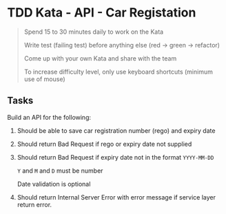 # TDD Kata - API - Car Registation

> Spend 15 to 30 minutes daily to work on the Kata
> 
> Write test (failing test) before anything else (red -> green -> refactor)
> 
> Come up with your own Kata and share with the team
> 
> To increase difficulty level, only use keyboard shortcuts (minimum use of mouse)

## Tasks

Build an API for the following:

1. Should be able to save car registration number (rego) and expiry date

2. Should return Bad Request if rego or expiry date not supplied

3. Should return Bad Request if expiry date not in the format `YYYY-MM-DD`
   
   `Y` and `M` and `D` must be number
   
   Date validation is optional
   
4. Should return Internal Server Error with error message if service
   layer return error.
